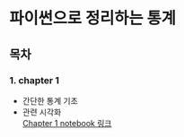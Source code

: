 # 파이썬으로 정리하는 통계  
## 목차  
### 1. chapter 1  
- 간단한 통계 기초  
- 관련 시각화  
[Chapter 1 notebook 링크](https://github.com/gimys/python_statistics/blob/master/chapter1.ipynb)  
